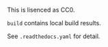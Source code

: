 This is lisenced as CC0.

`build` contains local build results.

See `.readthedocs.yaml` for detail.
